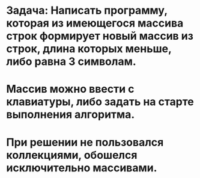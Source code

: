 # Задача: Написать программу, которая из имеющегося массива строк формирует новый массив из строк, длина которых меньше, либо равна 3 символам.
# Массив можно ввести с клавиатуры, либо задать на старте выполнения алгоритма. 
# При решении не пользовался коллекциями, обошелся исключительно массивами.

